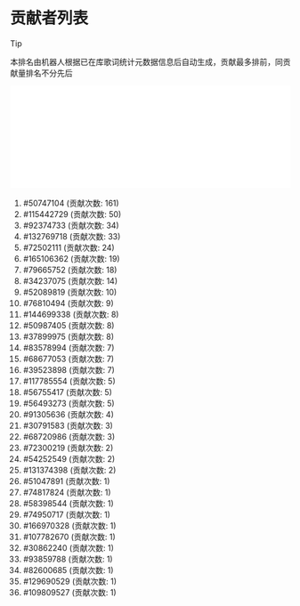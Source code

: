 # 贡献者列表

> [!TIP]
> 本排名由机器人根据已在库歌词统计元数据信息后自动生成，贡献最多排前，同贡献量排名不分先后

![贡献者头像画廊](./CONTRIBUTORS.svg)

1. #50747104 (贡献次数: 161)
2. #115442729 (贡献次数: 50)
3. #92374733 (贡献次数: 34)
4. #132769718 (贡献次数: 33)
5. #72502111 (贡献次数: 24)
6. #165106362 (贡献次数: 19)
7. #79665752 (贡献次数: 18)
8. #34237075 (贡献次数: 14)
9. #52089819 (贡献次数: 10)
10. #76810494 (贡献次数: 9)
11. #144699338 (贡献次数: 8)
12. #50987405 (贡献次数: 8)
13. #37899975 (贡献次数: 8)
14. #83578994 (贡献次数: 7)
15. #68677053 (贡献次数: 7)
16. #39523898 (贡献次数: 7)
17. #117785554 (贡献次数: 5)
18. #56755417 (贡献次数: 5)
19. #56493273 (贡献次数: 5)
20. #91305636 (贡献次数: 4)
21. #30791583 (贡献次数: 3)
22. #68720986 (贡献次数: 3)
23. #72300219 (贡献次数: 2)
24. #54252549 (贡献次数: 2)
25. #131374398 (贡献次数: 2)
26. #51047891 (贡献次数: 1)
27. #74817824 (贡献次数: 1)
28. #58398544 (贡献次数: 1)
29. #74950717 (贡献次数: 1)
30. #166970328 (贡献次数: 1)
31. #107782670 (贡献次数: 1)
32. #30862240 (贡献次数: 1)
33. #93859788 (贡献次数: 1)
34. #82600685 (贡献次数: 1)
35. #129690529 (贡献次数: 1)
36. #109809527 (贡献次数: 1)
